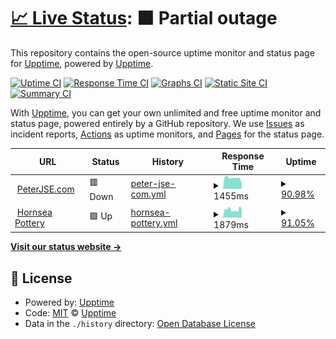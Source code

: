 # [📈 Live Status](https://demo.upptime.js.org): <!--live status--> **🟧 Partial outage**

This repository contains the open-source uptime monitor and status page for [Upptime](https://upptime.js.org), powered by [Upptime](https://github.com/upptime/upptime).

[![Uptime CI](https://github.com/peterjse/Upptime/workflows/Uptime%20CI/badge.svg)](https://github.com/peterjse/Upptime/actions?query=workflow%3A%22Uptime+CI%22)
[![Response Time CI](https://github.com/peterjse/Upptime/workflows/Response%20Time%20CI/badge.svg)](https://github.com/peterjse/Upptime/actions?query=workflow%3A%22Response+Time+CI%22)
[![Graphs CI](https://github.com/peterjse/Upptime/workflows/Graphs%20CI/badge.svg)](https://github.com/peterjse/Upptime/actions?query=workflow%3A%22Graphs+CI%22)
[![Static Site CI](https://github.com/peterjse/Upptime/workflows/Static%20Site%20CI/badge.svg)](https://github.com/peterjse/Upptime/actions?query=workflow%3A%22Static+Site+CI%22)
[![Summary CI](https://github.com/peterjse/Upptime/workflows/Summary%20CI/badge.svg)](https://github.com/peterjse/Upptime/actions?query=workflow%3A%22Summary+CI%22)

With [Upptime](https://upptime.js.org), you can get your own unlimited and free uptime monitor and status page, powered entirely by a GitHub repository. We use [Issues](https://github.com/upptime/upptime/issues) as incident reports, [Actions](https://github.com/peterjse/Upptime/actions) as uptime monitors, and [Pages](https://demo.upptime.js.org) for the status page.

<!--start: status pages-->
<!-- This summary is generated by Upptime (https://github.com/upptime/upptime) -->
<!-- Do not edit this manually, your changes will be overwritten -->
<!-- prettier-ignore -->
| URL | Status | History | Response Time | Uptime |
| --- | ------ | ------- | ------------- | ------ |
| <img alt="" src="https://icons.duckduckgo.com/ip3/www.peterjse.com.ico" height="13"> [PeterJSE.com](https://www.peterjse.com) | 🟥 Down | [peter-jse-com.yml](https://github.com/peterjse/Upptime/commits/HEAD/history/peter-jse-com.yml) | <details><summary><img alt="Response time graph" src="./graphs/peter-jse-com/response-time-week.png" height="20"> 1455ms</summary><br><a href="https://peterjse.github.io/Upptime/history/peter-jse-com"><img alt="Response time 1347" src="https://img.shields.io/endpoint?url=https%3A%2F%2Fraw.githubusercontent.com%2Fpeterjse%2FUpptime%2FHEAD%2Fapi%2Fpeter-jse-com%2Fresponse-time.json"></a><br><a href="https://peterjse.github.io/Upptime/history/peter-jse-com"><img alt="24-hour response time 669" src="https://img.shields.io/endpoint?url=https%3A%2F%2Fraw.githubusercontent.com%2Fpeterjse%2FUpptime%2FHEAD%2Fapi%2Fpeter-jse-com%2Fresponse-time-day.json"></a><br><a href="https://peterjse.github.io/Upptime/history/peter-jse-com"><img alt="7-day response time 1455" src="https://img.shields.io/endpoint?url=https%3A%2F%2Fraw.githubusercontent.com%2Fpeterjse%2FUpptime%2FHEAD%2Fapi%2Fpeter-jse-com%2Fresponse-time-week.json"></a><br><a href="https://peterjse.github.io/Upptime/history/peter-jse-com"><img alt="30-day response time 1450" src="https://img.shields.io/endpoint?url=https%3A%2F%2Fraw.githubusercontent.com%2Fpeterjse%2FUpptime%2FHEAD%2Fapi%2Fpeter-jse-com%2Fresponse-time-month.json"></a><br><a href="https://peterjse.github.io/Upptime/history/peter-jse-com"><img alt="1-year response time 1347" src="https://img.shields.io/endpoint?url=https%3A%2F%2Fraw.githubusercontent.com%2Fpeterjse%2FUpptime%2FHEAD%2Fapi%2Fpeter-jse-com%2Fresponse-time-year.json"></a></details> | <details><summary><a href="https://peterjse.github.io/Upptime/history/peter-jse-com">90.98%</a></summary><a href="https://peterjse.github.io/Upptime/history/peter-jse-com"><img alt="All-time uptime 95.12%" src="https://img.shields.io/endpoint?url=https%3A%2F%2Fraw.githubusercontent.com%2Fpeterjse%2FUpptime%2FHEAD%2Fapi%2Fpeter-jse-com%2Fuptime.json"></a><br><a href="https://peterjse.github.io/Upptime/history/peter-jse-com"><img alt="24-hour uptime 76.07%" src="https://img.shields.io/endpoint?url=https%3A%2F%2Fraw.githubusercontent.com%2Fpeterjse%2FUpptime%2FHEAD%2Fapi%2Fpeter-jse-com%2Fuptime-day.json"></a><br><a href="https://peterjse.github.io/Upptime/history/peter-jse-com"><img alt="7-day uptime 90.98%" src="https://img.shields.io/endpoint?url=https%3A%2F%2Fraw.githubusercontent.com%2Fpeterjse%2FUpptime%2FHEAD%2Fapi%2Fpeter-jse-com%2Fuptime-week.json"></a><br><a href="https://peterjse.github.io/Upptime/history/peter-jse-com"><img alt="30-day uptime 95.91%" src="https://img.shields.io/endpoint?url=https%3A%2F%2Fraw.githubusercontent.com%2Fpeterjse%2FUpptime%2FHEAD%2Fapi%2Fpeter-jse-com%2Fuptime-month.json"></a><br><a href="https://peterjse.github.io/Upptime/history/peter-jse-com"><img alt="1-year uptime 95.12%" src="https://img.shields.io/endpoint?url=https%3A%2F%2Fraw.githubusercontent.com%2Fpeterjse%2FUpptime%2FHEAD%2Fapi%2Fpeter-jse-com%2Fuptime-year.json"></a></details>
| <img alt="" src="https://icons.duckduckgo.com/ip3/hornseapottery.co.uk.ico" height="13"> [Hornsea Pottery](https://hornseapottery.co.uk) | 🟩 Up | [hornsea-pottery.yml](https://github.com/peterjse/Upptime/commits/HEAD/history/hornsea-pottery.yml) | <details><summary><img alt="Response time graph" src="./graphs/hornsea-pottery/response-time-week.png" height="20"> 1879ms</summary><br><a href="https://peterjse.github.io/Upptime/history/hornsea-pottery"><img alt="Response time 1754" src="https://img.shields.io/endpoint?url=https%3A%2F%2Fraw.githubusercontent.com%2Fpeterjse%2FUpptime%2FHEAD%2Fapi%2Fhornsea-pottery%2Fresponse-time.json"></a><br><a href="https://peterjse.github.io/Upptime/history/hornsea-pottery"><img alt="24-hour response time 3216" src="https://img.shields.io/endpoint?url=https%3A%2F%2Fraw.githubusercontent.com%2Fpeterjse%2FUpptime%2FHEAD%2Fapi%2Fhornsea-pottery%2Fresponse-time-day.json"></a><br><a href="https://peterjse.github.io/Upptime/history/hornsea-pottery"><img alt="7-day response time 1879" src="https://img.shields.io/endpoint?url=https%3A%2F%2Fraw.githubusercontent.com%2Fpeterjse%2FUpptime%2FHEAD%2Fapi%2Fhornsea-pottery%2Fresponse-time-week.json"></a><br><a href="https://peterjse.github.io/Upptime/history/hornsea-pottery"><img alt="30-day response time 1746" src="https://img.shields.io/endpoint?url=https%3A%2F%2Fraw.githubusercontent.com%2Fpeterjse%2FUpptime%2FHEAD%2Fapi%2Fhornsea-pottery%2Fresponse-time-month.json"></a><br><a href="https://peterjse.github.io/Upptime/history/hornsea-pottery"><img alt="1-year response time 1754" src="https://img.shields.io/endpoint?url=https%3A%2F%2Fraw.githubusercontent.com%2Fpeterjse%2FUpptime%2FHEAD%2Fapi%2Fhornsea-pottery%2Fresponse-time-year.json"></a></details> | <details><summary><a href="https://peterjse.github.io/Upptime/history/hornsea-pottery">91.05%</a></summary><a href="https://peterjse.github.io/Upptime/history/hornsea-pottery"><img alt="All-time uptime 95.05%" src="https://img.shields.io/endpoint?url=https%3A%2F%2Fraw.githubusercontent.com%2Fpeterjse%2FUpptime%2FHEAD%2Fapi%2Fhornsea-pottery%2Fuptime.json"></a><br><a href="https://peterjse.github.io/Upptime/history/hornsea-pottery"><img alt="24-hour uptime 76.54%" src="https://img.shields.io/endpoint?url=https%3A%2F%2Fraw.githubusercontent.com%2Fpeterjse%2FUpptime%2FHEAD%2Fapi%2Fhornsea-pottery%2Fuptime-day.json"></a><br><a href="https://peterjse.github.io/Upptime/history/hornsea-pottery"><img alt="7-day uptime 91.05%" src="https://img.shields.io/endpoint?url=https%3A%2F%2Fraw.githubusercontent.com%2Fpeterjse%2FUpptime%2FHEAD%2Fapi%2Fhornsea-pottery%2Fuptime-week.json"></a><br><a href="https://peterjse.github.io/Upptime/history/hornsea-pottery"><img alt="30-day uptime 95.93%" src="https://img.shields.io/endpoint?url=https%3A%2F%2Fraw.githubusercontent.com%2Fpeterjse%2FUpptime%2FHEAD%2Fapi%2Fhornsea-pottery%2Fuptime-month.json"></a><br><a href="https://peterjse.github.io/Upptime/history/hornsea-pottery"><img alt="1-year uptime 95.05%" src="https://img.shields.io/endpoint?url=https%3A%2F%2Fraw.githubusercontent.com%2Fpeterjse%2FUpptime%2FHEAD%2Fapi%2Fhornsea-pottery%2Fuptime-year.json"></a></details>

<!--end: status pages-->

[**Visit our status website →**](https://demo.upptime.js.org)

## 📄 License

- Powered by: [Upptime](https://github.com/upptime/upptime)
- Code: [MIT](./LICENSE) © [Upptime](https://upptime.js.org)
- Data in the `./history` directory: [Open Database License](https://opendatacommons.org/licenses/odbl/1-0/)
